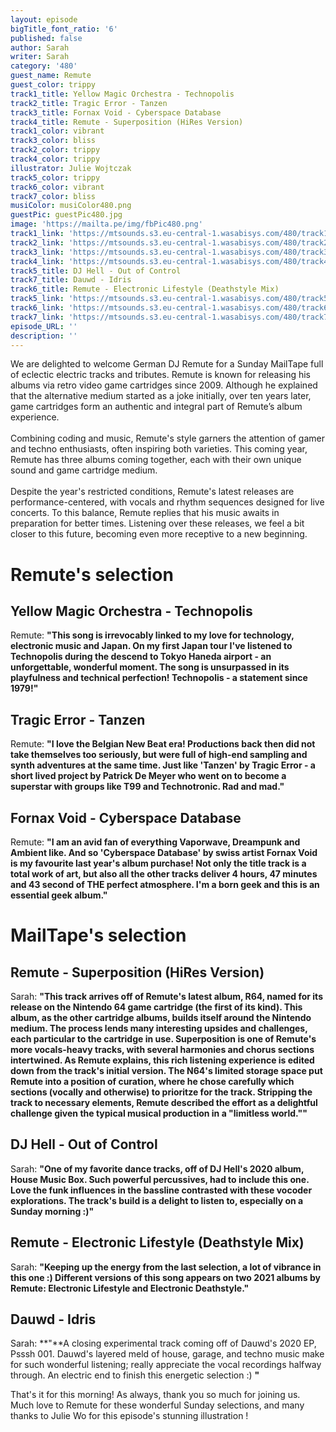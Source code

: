 ```yaml
---
layout: episode
bigTitle_font_ratio: '6'
published: false
author: Sarah
writer: Sarah
category: '480'
guest_name: Remute
guest_color: trippy
track1_title: Yellow Magic Orchestra - Technopolis
track2_title: Tragic Error - Tanzen
track3_title: Fornax Void - Cyberspace Database
track4_title: Remute - Superposition (HiRes Version)
track1_color: vibrant
track3_color: bliss
track2_color: trippy
track4_color: trippy
illustrator: Julie Wojtczak
track5_color: trippy
track6_color: vibrant
track7_color: bliss
musiColor: musiColor480.png
guestPic: guestPic480.jpg
image: 'https://mailta.pe/img/fbPic480.png'
track1_link: 'https://mtsounds.s3.eu-central-1.wasabisys.com/480/track1.mp3'
track2_link: 'https://mtsounds.s3.eu-central-1.wasabisys.com/480/track2.mp3'
track3_link: 'https://mtsounds.s3.eu-central-1.wasabisys.com/480/track3.mp3'
track4_link: 'https://mtsounds.s3.eu-central-1.wasabisys.com/480/track4.mp3'
track5_title: DJ Hell - Out of Control
track7_title: Dauwd - Idris
track6_title: Remute - Electronic Lifestyle (Deathstyle Mix)
track5_link: 'https://mtsounds.s3.eu-central-1.wasabisys.com/480/track5.mp3'
track6_link: 'https://mtsounds.s3.eu-central-1.wasabisys.com/480/track6.mp3'
track7_link: 'https://mtsounds.s3.eu-central-1.wasabisys.com/480/track7.mp3'
episode_URL: ''
description: ''
---
```

<p id="introduction"> We are delighted to welcome German DJ Remute for a Sunday MailTape full of eclectic electric tracks and tributes. Remute is known for releasing his albums via retro video game cartridges since 2009. Although he explained that the alternative medium started as a joke initially, over ten years later, game cartridges form an authentic and integral part of Remute’s album experience. 
<br><br>
Combining coding and music, Remute's style garners the attention of gamer and techno enthusiasts, often inspiring both varieties. This coming year, Remute has three albums coming together, each with their own unique sound and game cartridge medium.
<br><br>
Despite the year's restricted conditions, Remute's latest releases are performance-centered, with vocals and rhythm sequences designed for live concerts. To this balance, Remute replies that his music awaits in preparation for better times. Listening over these releases, we feel a bit closer to this future, becoming even more receptive to a new beginning. 
</p>

# Remute's selection

## Yellow Magic Orchestra - Technopolis
Remute: **"**This song is irrevocably linked to my love for technology, electronic music and Japan.
On my first Japan tour I've listened to Technopolis during the descend to Tokyo Haneda airport - an unforgettable, wonderful moment.
The song is unsurpassed in its playfulness and technical perfection!
Technopolis - a statement since 1979!**"**

## Tragic Error - Tanzen
Remute: **"**I love the Belgian New Beat era!
Productions back then did not take themselves too seriously, but were full of high-end sampling and synth adventures at the same time.
Just like 'Tanzen' by Tragic Error - a short lived project by Patrick De Meyer who went on to become a superstar with groups like T99 and Technotronic.
Rad and mad.**"**

## Fornax Void - Cyberspace Database
Remute: **"**I am an avid fan of everything Vaporwave, Dreampunk and Ambient like.
And so 'Cyberspace Database' by swiss artist Fornax Void is my favourite last year's album purchase!
Not only the title track is a total work of art, but also all the other tracks deliver 4 hours, 47 minutes and 43 second of THE perfect atmosphere.
I'm a born geek and this is an essential geek album.**"**

# MailTape's selection

## Remute - Superposition (HiRes Version)
Sarah: **"**This track arrives off of Remute's latest album, R64, named for its release on the Nintendo 64 game cartridge (the first of its kind). This album, as the other cartridge albums, builds itself around the Nintendo medium. The process lends many interesting upsides and challenges, each particular to the cartridge in use. Superposition is one of Remute's more vocals-heavy tracks, with several harmonies and chorus sections intertwined. As Remute explains, this rich listening experience is edited down from the track's initial version. The N64's limited storage space put Remute into a position of curation, where he chose carefully which sections (vocally and otherwise) to prioritze for the track. Stripping the track to necessary elements, Remute described the effort as a delightful challenge given the typical musical production in a "limitless world."**"**

## DJ Hell - Out of Control
Sarah: **"**One of my favorite dance tracks, off of DJ Hell's 2020 album, House Music Box. Such powerful percussives, had to include this one. Love the funk influences in the bassline contrasted with these vocoder explorations. The track's build is a delight to listen to, especially on a Sunday morning :)**"**

## Remute - Electronic Lifestyle (Deathstyle Mix) 
Sarah: **"**Keeping up the energy from the last selection, a lot of vibrance in this one :) Different versions of this song appears on two 2021 albums by Remute: Electronic Lifestyle and Electronic Deathstyle.**"**

## Dauwd - Idris
Sarah: **"**A closing experimental track coming off of Dauwd's 2020 EP, Psssh 001. Dauwd's layered meld of house, garage, and techno music make for such wonderful listening; really appreciate the vocal recordings halfway through. An electric end to finish this energetic selection :) **"**


<p id="outroduction">That's it for this morning! As always, thank you so much for joining us. Much love to Remute for these wonderful Sunday selections, and many thanks to Julie Wo for this episode's stunning illustration !</p>
